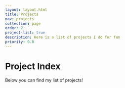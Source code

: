```yaml
---
layout: layout.html
title: Projects
nav: projects
collection: page
order: 2
project-list: true
description: Here is a list of projects I do for fun
priority: 0.8
---
```


# Project Index

Below you can find my list of projects!
